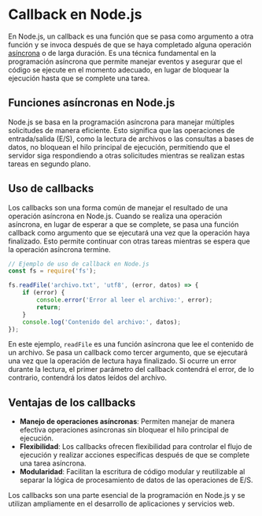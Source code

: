 # Callback en Node.js

En Node.js, un callback es una función que se pasa como argumento a otra función y se invoca después de que se haya completado alguna operación [asíncrona](Node.JS/Asincronía.md) o de larga duración. Es una técnica fundamental en la programación asíncrona que permite manejar eventos y asegurar que el código se ejecute en el momento adecuado, en lugar de bloquear la ejecución hasta que se complete una tarea.

## Funciones asíncronas en Node.js

Node.js se basa en la programación asíncrona para manejar múltiples solicitudes de manera eficiente. Esto significa que las operaciones de entrada/salida (E/S), como la lectura de archivos o las consultas a bases de datos, no bloquean el hilo principal de ejecución, permitiendo que el servidor siga respondiendo a otras solicitudes mientras se realizan estas tareas en segundo plano.

## Uso de callbacks

Los callbacks son una forma común de manejar el resultado de una operación asíncrona en Node.js. Cuando se realiza una operación asíncrona, en lugar de esperar a que se complete, se pasa una función callback como argumento que se ejecutará una vez que la operación haya finalizado. Esto permite continuar con otras tareas mientras se espera que la operación asíncrona termine.

```javascript
// Ejemplo de uso de callback en Node.js
const fs = require('fs');

fs.readFile('archivo.txt', 'utf8', (error, datos) => {
    if (error) {
        console.error('Error al leer el archivo:', error);
        return;
    }
    console.log('Contenido del archivo:', datos);
});
```

En este ejemplo, `readFile` es una función asíncrona que lee el contenido de un archivo. Se pasa un callback como tercer argumento, que se ejecutará una vez que la operación de lectura haya finalizado. Si ocurre un error durante la lectura, el primer parámetro del callback contendrá el error, de lo contrario, contendrá los datos leídos del archivo.

## Ventajas de los callbacks

- **Manejo de operaciones asíncronas**: Permiten manejar de manera efectiva operaciones asíncronas sin bloquear el hilo principal de ejecución.
- **Flexibilidad**: Los callbacks ofrecen flexibilidad para controlar el flujo de ejecución y realizar acciones específicas después de que se complete una tarea asíncrona.
- **Modularidad**: Facilitan la escritura de código modular y reutilizable al separar la lógica de procesamiento de datos de las operaciones de E/S.

Los callbacks son una parte esencial de la programación en Node.js y se utilizan ampliamente en el desarrollo de aplicaciones y servicios web.
